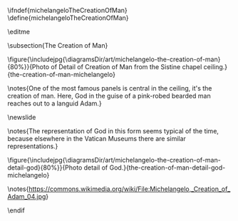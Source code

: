 \ifndef{michelangeloTheCreationOfMan}
\define{michelangeloTheCreationOfMan}

\editme

\subsection{The Creation of Man}

\figure{\includejpg{\diagramsDir/art/michelangelo-the-creation-of-man}{80%}}{Photo of Detail of Creation of Man from the Sistine chapel ceiling.}{the-creation-of-man-michelangelo}

\notes{One of the most famous panels is central in the ceiling, it's the creation of man. Here, God in the guise of a pink-robed bearded man reaches out to a languid Adam.}

\newslide

\notes{The representation of God in this form seems typical of the time, because elsewhere in the Vatican Museums there are similar representations.}

\figure{\includejpg{\diagramsDir/art/michelangelo-the-creation-of-man-detail-god}{80%}}{Photo detail of God.}{the-creation-of-man-detail-god-michelangelo}

\notes{<https://commons.wikimedia.org/wiki/File:Michelangelo,_Creation_of_Adam_04.jpg>}

\endif
